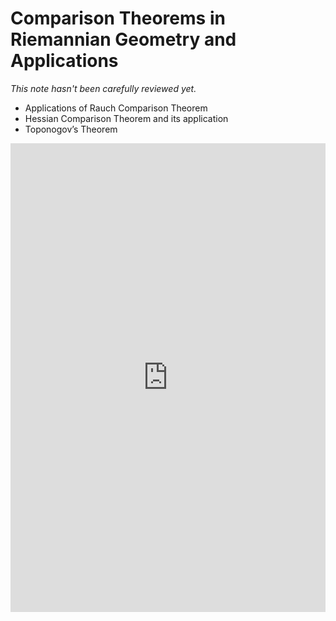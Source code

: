 # Comparison Theorems in Riemannian Geometry and Applications

*This note hasn't been carefully reviewed yet.* 

- Applications of Rauch Comparison Theorem
- Hessian Comparison Theorem and its application
- Toponogov’s Theorem

<embed src="https://shx-haah.github.io/notes/comparison_thm/Proj8.pdf" type="application/pdf" width="100%" height="750px"/>
